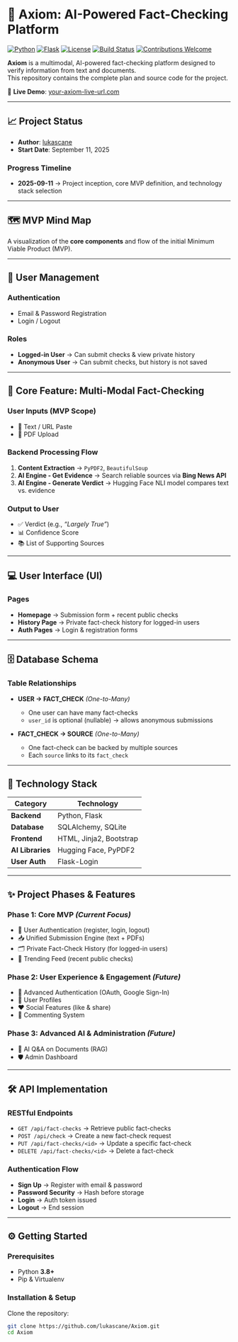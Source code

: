# 🧠 Axiom: AI-Powered Fact-Checking Platform

[![Python](https://img.shields.io/badge/python-3.8%2B-blue.svg)](https://www.python.org/downloads/release/python-380/)
[![Flask](https://img.shields.io/badge/flask-2.0+-lightgrey.svg)](https://flask.palletsprojects.com/)
[![License](https://img.shields.io/badge/license-MIT-green.svg)](LICENSE)
[![Build Status](https://img.shields.io/badge/build-passing-brightgreen.svg)]()
[![Contributions Welcome](https://img.shields.io/badge/contributions-welcome-orange.svg)](../../issues)

**Axiom** is a multimodal, AI-powered fact-checking platform designed to verify information from text and documents.  
This repository contains the complete plan and source code for the project.

🔗 **Live Demo**: [your-axiom-live-url.com](https://your-axiom-live-url.com)

---

## 📈 Project Status
- **Author**: [lukascane](https://github.com/lukascane)  
- **Start Date**: September 11, 2025  

### Progress Timeline
- **2025-09-11** → Project inception, core MVP definition, and technology stack selection  

---

## 🗺️ MVP Mind Map
A visualization of the **core components** and flow of the initial Minimum Viable Product (MVP).

---

## 👤 User Management

### Authentication
- Email & Password Registration  
- Login / Logout  

### Roles
- **Logged-in User** → Can submit checks & view private history  
- **Anonymous User** → Can submit checks, but history is not saved  

---

## 🔎 Core Feature: Multi-Modal Fact-Checking

### User Inputs (MVP Scope)
- 📝 Text / URL Paste  
- 📄 PDF Upload  

### Backend Processing Flow
1. **Content Extraction** → `PyPDF2`, `BeautifulSoup`  
2. **AI Engine - Get Evidence** → Search reliable sources via **Bing News API**  
3. **AI Engine - Generate Verdict** → Hugging Face NLI model compares text vs. evidence  

### Output to User
- ✅ Verdict (e.g., *“Largely True”*)  
- 📊 Confidence Score  
- 📚 List of Supporting Sources  

---

## 💻 User Interface (UI)

### Pages
- **Homepage** → Submission form + recent public checks  
- **History Page** → Private fact-check history for logged-in users  
- **Auth Pages** → Login & registration forms  

---

## 🗄️ Database Schema

### Table Relationships
- **USER → FACT_CHECK** *(One-to-Many)*  
  - One user can have many fact-checks  
  - `user_id` is optional (nullable) → allows anonymous submissions  

- **FACT_CHECK → SOURCE** *(One-to-Many)*  
  - One fact-check can be backed by multiple sources  
  - Each `source` links to its `fact_check`  

---

## 🚀 Technology Stack

| Category        | Technology                        |
|-----------------|-----------------------------------|
| **Backend**     | Python, Flask                     |
| **Database**    | SQLAlchemy, SQLite                |
| **Frontend**    | HTML, Jinja2, Bootstrap           |
| **AI Libraries**| Hugging Face, PyPDF2              |
| **User Auth**   | Flask-Login                       |

---

## ✨ Project Phases & Features

### Phase 1: Core MVP *(Current Focus)*
- 🔐 User Authentication (register, login, logout)  
- 📥 Unified Submission Engine (text + PDFs)  
- 🗂️ Private Fact-Check History (for logged-in users)  
- 📢 Trending Feed (recent public checks)  

### Phase 2: User Experience & Engagement *(Future)*
- 🔑 Advanced Authentication (OAuth, Google Sign-In)  
- 👤 User Profiles  
- ❤️ Social Features (like & share)  
- 💬 Commenting System  

### Phase 3: Advanced AI & Administration *(Future)*
- 🤖 AI Q&A on Documents (RAG)  
- 🛡️ Admin Dashboard  

---

## 🛠️ API Implementation

### RESTful Endpoints
- `GET /api/fact-checks` → Retrieve public fact-checks  
- `POST /api/check` → Create a new fact-check request  
- `PUT /api/fact-checks/<id>` → Update a specific fact-check  
- `DELETE /api/fact-checks/<id>` → Delete a fact-check  

### Authentication Flow
- **Sign Up** → Register with email & password  
- **Password Security** → Hash before storage  
- **Login** → Auth token issued  
- **Logout** → End session  

---

## ⚙️ Getting Started

### Prerequisites
- Python **3.8+**  
- Pip & Virtualenv  

### Installation & Setup

Clone the repository:
```bash
git clone https://github.com/lukascane/Axiom.git
cd Axiom
